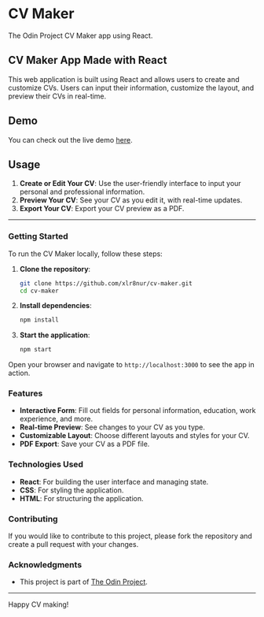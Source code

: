 # CV Maker

The Odin Project CV Maker app using React.

## CV Maker App Made with React

This web application is built using React and allows users to create and customize CVs. Users can input their information, customize the layout, and preview their CVs in real-time.

## Demo

You can check out the live demo [here](#).

## Usage

1. **Create or Edit Your CV**: Use the user-friendly interface to input your personal and professional information.
2. **Preview Your CV**: See your CV as you edit it, with real-time updates.
3. **Export Your CV**: Export your CV preview as a PDF.

---

### Getting Started

To run the CV Maker locally, follow these steps:

1. **Clone the repository**:
    ```bash
    git clone https://github.com/xlr8nur/cv-maker.git
    cd cv-maker
    ```

2. **Install dependencies**:
    ```bash
    npm install
    ```

3. **Start the application**:
    ```bash
    npm start
    ```

Open your browser and navigate to `http://localhost:3000` to see the app in action.

### Features

- **Interactive Form**: Fill out fields for personal information, education, work experience, and more.
- **Real-time Preview**: See changes to your CV as you type.
- **Customizable Layout**: Choose different layouts and styles for your CV.
- **PDF Export**: Save your CV as a PDF file.

### Technologies Used

- **React**: For building the user interface and managing state.
- **CSS**: For styling the application.
- **HTML**: For structuring the application.

### Contributing

If you would like to contribute to this project, please fork the repository and create a pull request with your changes.

### Acknowledgments

- This project is part of [The Odin Project](https://www.theodinproject.com/).

---

Happy CV making!
